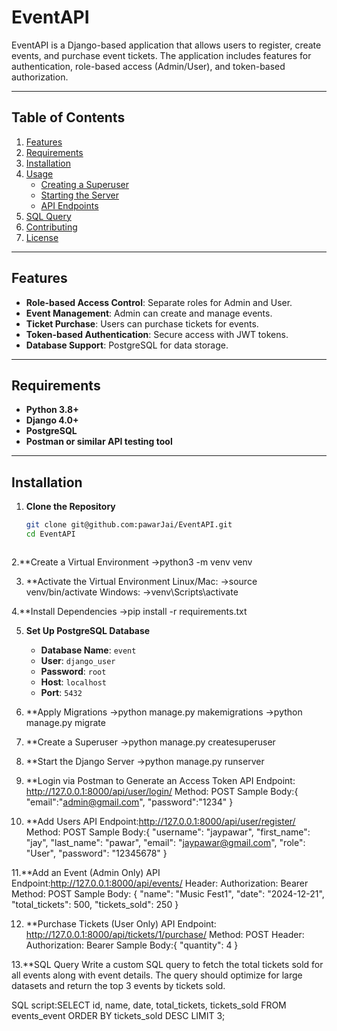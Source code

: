 # EventAPI

EventAPI is a Django-based application that allows users to register, create events, and purchase event tickets. The application includes features for authentication, role-based access (Admin/User), and token-based authorization.

---

## Table of Contents
1. [Features](#features)
2. [Requirements](#requirements)
3. [Installation](#installation)
4. [Usage](#usage)
    - [Creating a Superuser](#creating-a-superuser)
    - [Starting the Server](#starting-the-server)
    - [API Endpoints](#api-endpoints)
5. [SQL Query](#sql-query)
6. [Contributing](#contributing)
7. [License](#license)

---

## Features
- **Role-based Access Control**: Separate roles for Admin and User.
- **Event Management**: Admin can create and manage events.
- **Ticket Purchase**: Users can purchase tickets for events.
- **Token-based Authentication**: Secure access with JWT tokens.
- **Database Support**: PostgreSQL for data storage.

---

## Requirements
- **Python 3.8+**
- **Django 4.0+**
- **PostgreSQL**
- **Postman or similar API testing tool**

---

## Installation

1. **Clone the Repository**
   ```bash
   git clone git@github.com:pawarJai/EventAPI.git
   cd EventAPI



2.**Create a Virtual Environment
->python3 -m venv venv

3. **Activate the Virtual Environment
Linux/Mac:
->source venv/bin/activate
Windows:
->venv\Scripts\activate

4.**Install Dependencies
->pip install -r requirements.txt

5. **Set Up PostgreSQL Database**
   - **Database Name**: `event`
   - **User**: `django_user`
   - **Password**: `root`
   - **Host**: `localhost`
   - **Port**: `5432`

6. **Apply Migrations
->python manage.py makemigrations
->python manage.py migrate

7. **Create a Superuser
->python manage.py createsuperuser

8. **Start the Django Server
->python manage.py runserver

9. **Login via Postman to Generate an Access Token
API Endpoint: http://127.0.0.1:8000/api/user/login/
Method: POST
Sample Body:{
    "email":"admin@gmail.com",
    "password":"1234"
}

10. **Add Users
API Endpoint:http://127.0.0.1:8000/api/user/register/
Method: POST
Sample Body:{
    "username": "jaypawar",
    "first_name": "jay",
    "last_name": "pawar",
    "email": "jaypawar@gmail.com",
    "role": "User",
    "password": "12345678"
}

11.**Add an Event (Admin Only)
API Endpoint:http://127.0.0.1:8000/api/events/
Header: Authorization: Bearer <token>
Method: POST
Sample Body: {
    "name": "Music Fest1",
    "date": "2024-12-21",
    "total_tickets": 500,
    "tickets_sold": 250
}

12. **Purchase Tickets (User Only)
API Endpoint: http://127.0.0.1:8000/api/tickets/1/purchase/
Method: POST
Header: Authorization: Bearer <token>
Sample Body:{
    "quantity": 4
}

13.**SQL Query
Write a custom SQL query to fetch the total tickets sold for all events along with event details. The query should optimize for large datasets and return the top 3 events by tickets sold.

SQL script:SELECT 
    id, name, date, total_tickets, tickets_sold 
FROM 
    events_event 
ORDER BY 
    tickets_sold DESC 
LIMIT 3;


